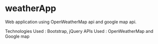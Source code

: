 # weatherApp

Web application using OpenWeatherMap api and google map api.

Technologies Used :  Bootstrap, jQuery
APIs Used : OpenWeatherMap and Google map
